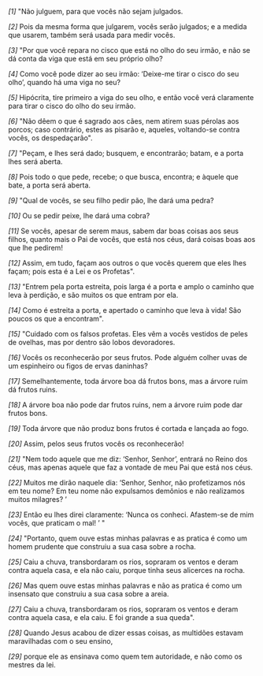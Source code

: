 *[1]* "Não julguem, para que vocês não sejam julgados.

*[2]* Pois da mesma forma que julgarem, vocês serão julgados; e a medida que usarem, também será usada para medir vocês.

*[3]* "Por que você repara no cisco que está no olho do seu irmão, e não se dá conta da viga que está em seu próprio olho?

*[4]* Como você pode dizer ao seu irmão: ‘Deixe-me tirar o cisco do seu olho’, quando há uma viga no seu?

*[5]* Hipócrita, tire primeiro a viga do seu olho, e então você verá claramente para tirar o cisco do olho do seu irmão.

*[6]* "Não dêem o que é sagrado aos cães, nem atirem suas pérolas aos porcos; caso contrário, estes as pisarão e, aqueles, voltando-se contra vocês, os despedaçarão".

*[7]* "Peçam, e lhes será dado; busquem, e encontrarão; batam, e a porta lhes será aberta.

*[8]* Pois todo o que pede, recebe; o que busca, encontra; e àquele que bate, a porta será aberta.

*[9]* "Qual de vocês, se seu filho pedir pão, lhe dará uma pedra?

*[10]* Ou se pedir peixe, lhe dará uma cobra?

*[11]* Se vocês, apesar de serem maus, sabem dar boas coisas aos seus filhos, quanto mais o Pai de vocês, que está nos céus, dará coisas boas aos que lhe pedirem!

*[12]* Assim, em tudo, façam aos outros o que vocês querem que eles lhes façam; pois esta é a Lei e os Profetas".

*[13]* "Entrem pela porta estreita, pois larga é a porta e amplo o caminho que leva à perdição, e são muitos os que entram por ela.

*[14]* Como é estreita a porta, e apertado o caminho que leva à vida! São poucos os que a encontram".

*[15]* "Cuidado com os falsos profetas. Eles vêm a vocês vestidos de peles de ovelhas, mas por dentro são lobos devoradores.

*[16]* Vocês os reconhecerão por seus frutos. Pode alguém colher uvas de um espinheiro ou figos de ervas daninhas?

*[17]* Semelhantemente, toda árvore boa dá frutos bons, mas a árvore ruim dá frutos ruins.

*[18]* A árvore boa não pode dar frutos ruins, nem a árvore ruim pode dar frutos bons.

*[19]* Toda árvore que não produz bons frutos é cortada e lançada ao fogo.

*[20]* Assim, pelos seus frutos vocês os reconhecerão!

*[21]* "Nem todo aquele que me diz: ‘Senhor, Senhor’, entrará no Reino dos céus, mas apenas aquele que faz a vontade de meu Pai que está nos céus.

*[22]* Muitos me dirão naquele dia: ‘Senhor, Senhor, não profetizamos nós em teu nome? Em teu nome não expulsamos demônios e não realizamos muitos milagres? ’

*[23]* Então eu lhes direi claramente: ‘Nunca os conheci. Afastem-se de mim vocês, que praticam o mal! ’ "

*[24]* "Portanto, quem ouve estas minhas palavras e as pratica é como um homem prudente que construiu a sua casa sobre a rocha.

*[25]* Caiu a chuva, transbordaram os rios, sopraram os ventos e deram contra aquela casa, e ela não caiu, porque tinha seus alicerces na rocha.

*[26]* Mas quem ouve estas minhas palavras e não as pratica é como um insensato que construiu a sua casa sobre a areia.

*[27]* Caiu a chuva, transbordaram os rios, sopraram os ventos e deram contra aquela casa, e ela caiu. E foi grande a sua queda".

*[28]* Quando Jesus acabou de dizer essas coisas, as multidões estavam maravilhadas com o seu ensino,

*[29]* porque ele as ensinava como quem tem autoridade, e não como os mestres da lei.

